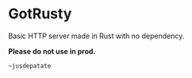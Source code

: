 # GotRusty

Basic HTTP server made in Rust with no dependency.

**Please do not use in prod.**

`~jusdepatate`